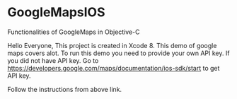 # GoogleMapsIOS
Functionalities of GoogleMaps in Objective-C

Hello Everyone,
This project is created in Xcode 8. This demo of google maps covers alot. To run this demo you need to provide your own API key. If you did not have API key. Go to https://developers.google.com/maps/documentation/ios-sdk/start to get API key. 

Follow the instructions from above link.
